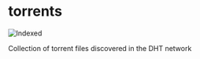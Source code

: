 torrents 
========
![Indexed](https://img.shields.io/badge/indexed-246186-blue)

Collection of torrent files discovered in the DHT network
